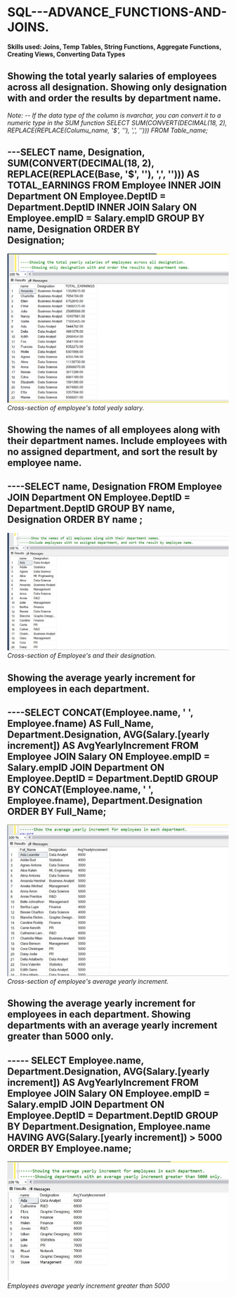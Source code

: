 # SQL---ADVANCE_FUNCTIONS-AND-JOINS.
**Skills used: Joins, Temp Tables, String Functions, Aggregate Functions, Creating Views, Converting Data Types**

## Showing the total yearly salaries of employees across all designation. Showing only designation with and order the results by department name.
*Note: -- If the data type of the column is nvarchar, you can convert it to a numeric type in the SUM function
SELECT SUM(CONVERT(DECIMAL(18, 2), REPLACE(REPLACE(Columu_name, '$', ''), ',', ''))) FROM Table_name;*

---SELECT 
    name, 
    Designation, 
    SUM(CONVERT(DECIMAL(18, 2), REPLACE(REPLACE(Base, '$', ''), ',', ''))) AS TOTAL_EARNINGS
FROM 
    Employee 
INNER JOIN 
    Department ON Employee.DeptID = Department.DeptID
INNER JOIN 
    Salary ON Employee.empID = Salary.empID
GROUP BY 
    name, Designation
ORDER BY    
    Designation;
----
![Employees_TotalYearlyIncrement](https://github.com/KemyMor/SQL---ADVANCE_FUNCTIONS-AND-JOINS./blob/a006d035ffd3c52c977b2777dc3de83a9988a260/Employees_TotalYearlyIncrement.png)
*Cross-section of employee's total yealy salary.* 

## Showing the names of all employees along with their department names. Include employees with no assigned department, and sort the result by employee name.

----SELECT name, Designation
    FROM Employee
    JOIN Department ON Employee.DeptID = Department.DeptID
    GROUP BY name, Designation
    ORDER BY name ;
------
![Employees_Designation](https://github.com/KemyMor/SQL---ADVANCE_FUNCTIONS-AND-JOINS./blob/a006d035ffd3c52c977b2777dc3de83a9988a260/Employees_Designation.jpg)
*Cross-section of Employee's and their designation.*

## Showing the average yearly increment for employees in each department.

----SELECT 
        CONCAT(Employee.name, ' ', Employee.fname) AS Full_Name, 
        Department.Designation, 
        AVG(Salary.[yearly increment]) AS AvgYearlyIncrement
    FROM 
        Employee 
    JOIN 
        Salary ON Employee.empID = Salary.empID
    JOIN 
        Department ON Employee.DeptID = Department.DeptID
    GROUP BY 
        CONCAT(Employee.name, ' ', Employee.fname), Department.Designation
    ORDER BY 
        Full_Name;
------
![Employees_AvgYearlyIncrement](https://github.com/KemyMor/SQL---ADVANCE_FUNCTIONS-AND-JOINS./blob/a006d035ffd3c52c977b2777dc3de83a9988a260/Employees_AvgYearlyIncrement.jpg)
*Cross-section of employee's average yearly increment.*

## Showing the average yearly increment for employees in each department. Showing departments with an average yearly increment greater than 5000 only.

----- SELECT
            Employee.name, Department.Designation, 
            AVG(Salary.[yearly increment]) AS AvgYearlyIncrement
      FROM Employee 
      JOIN Salary ON Employee.empID = Salary.empID
      JOIN Department ON Employee.DeptID = Department.DeptID
      GROUP BY Department.Designation, Employee.name
      HAVING AVG(Salary.[yearly increment]) > 5000
      ORDER BY Employee.name;
-------
![Employees_AvgIncrement_Above5000](https://github.com/KemyMor/SQL---ADVANCE_FUNCTIONS-AND-JOINS./blob/a006d035ffd3c52c977b2777dc3de83a9988a260/Employees_AvgIncrement_Above5000.jpg)
*Employees average yearly increment greater than 5000*


